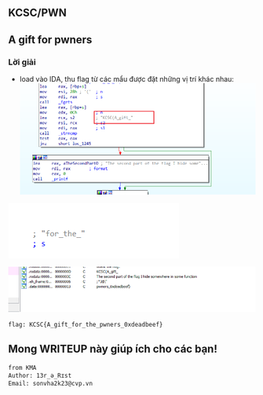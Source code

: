## KCSC/PWN

## A gift for pwners

### Lời giải

- load vào IDA, thu flag từ các mẩu được đặt những vị trí khác nhau:
  ![Alt text](IMG/pwnWarmup/image.png)

![Alt text](IMG/pwnWarmup/image-1.png)

![Alt text](IMG/pwnWarmup/image-2.png)

```
flag: KCSC{A_gift_for_the_pwners_0xdeadbeef}
```

## Mong WRITEUP này giúp ích cho các bạn!

```
from KMA
Author: 13r_ə_Rɪst
Email: sonvha2k23@cvp.vn
```
